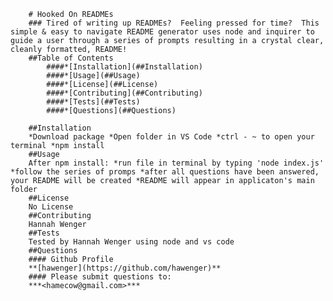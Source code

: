 
        # Hooked On READMEs                  
        ### Tired of writing up READMEs?  Feeling pressed for time?  This simple & easy to navigate README generator uses node and inquirer to guide a user through a series of prompts resulting in a crystal clear, cleanly formatted, README!
        ##Table of Contents
            ####*[Installation](##Installation)
            ####*[Usage](##Usage)
            ####*[License](##License)
            ####*[Contributing](##Contributing)
            ####*[Tests](##Tests)
            ####*[Questions](##Questions)

        ##Installation
        *Download package *Open folder in VS Code *ctrl - ~ to open your terminal *npm install
        ##Usage
        After npm install: *run file in terminal by typing 'node index.js' *follow the series of promps *after all questions have been answered, your README will be created *README will appear in applicaton's main folder
        ##License
        No License
        ##Contributing
        Hannah Wenger
        ##Tests
        Tested by Hannah Wenger using node and vs code
        ##Questions
        #### Github Profile
        **[hawenger](https://github.com/hawenger)**
        #### Please submit questions to:
        ***<hamecow@gmail.com>***
        